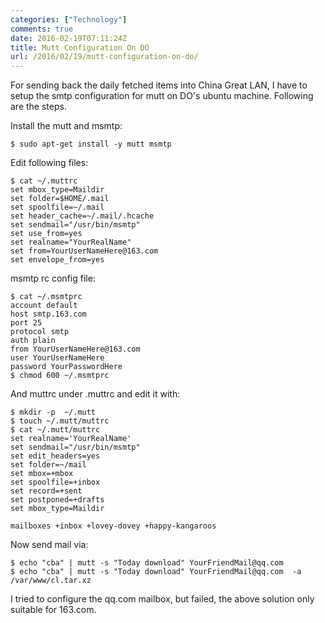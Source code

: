 ```yaml
---
categories: ["Technology"]
comments: true
date: 2016-02-19T07:11:24Z
title: Mutt Configuration On DO
url: /2016/02/19/mutt-configuration-on-do/
---
```


For sending back the daily fetched items into China Great LAN, I have to setup
the smtp configuration for mutt on DO's ubuntu machine. Following are the
steps.    

Install the mutt and msmtp:    

```
$ sudo apt-get install -y mutt msmtp 
```

Edit following files:    

```
$ cat ~/.muttrc
set mbox_type=Maildir
set folder=$HOME/.mail
set spoolfile=~/.mail
set header_cache=~/.mail/.hcache
set sendmail="/usr/bin/msmtp"
set use_from=yes
set realname="YourRealName"
set from=YourUserNameHere@163.com
set envelope_from=yes 
```
msmtp rc config file:    

```
$ cat ~/.msmtprc
account default
host smtp.163.com
port 25
protocol smtp
auth plain
from YourUserNameHere@163.com
user YourUserNameHere
password YourPasswordHere
$ chmod 600 ~/.msmtprc
```
And muttrc under .muttrc and edit it with:   

```
$ mkdir -p  ~/.mutt
$ touch ~/.mutt/muttrc
$ cat ~/.mutt/muttrc
set realname='YourRealName'
set sendmail="/usr/bin/msmtp"
set edit_headers=yes
set folder=~/mail
set mbox=+mbox
set spoolfile=+inbox
set record=+sent
set postponed=+drafts
set mbox_type=Maildir

mailboxes +inbox +lovey-dovey +happy-kangaroos
```

Now send mail via:    

```
$ echo "cba" | mutt -s "Today download" YourFriendMail@qq.com
$ echo "cba" | mutt -s "Today download" YourFriendMail@qq.com  -a /var/www/cl.tar.xz
```
I tried to configure the qq.com mailbox, but failed, the above solution only
suitable for 163.com.    
